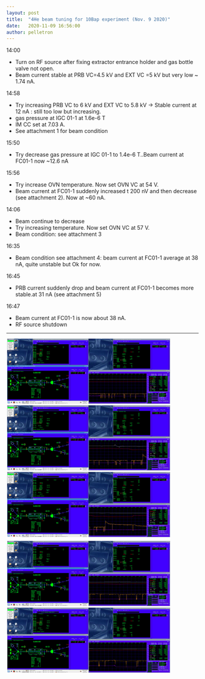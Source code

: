 ```yaml
---
layout: post
title:  "4He beam tuning for 10Bap experiment (Nov. 9 2020)"
date:   2020-11-09 16:56:00
author: pelletron
---
```

14:00
- Turn on RF source after fixing extractor entrance holder and gas bottle valve not open.
- Beam current stable at PRB VC=4.5 kV and EXT VC =5 kV but very low ~ 1.74 nA.

14:58
- Try increasing PRB VC  to 6 kV and EXT VC to 5.8 kV -> Stable current at 12 nA : still too low but increasing.
- gas pressure at IGC 01-1 at 1.6e-6 T
- IM CC set at 7.03 A.
- See attachment 1 for beam condition

 15:50
- Try decrease gas pressure at IGC 01-1 to 1.4e-6 T..Beam current at FC01-1 now ~12.6 nA

15:56
- Try increase OVN temperature. Now set OVN VC at 54 V.
- Beam current at FC01-1 suddenly increased t 200 nV and then decrease (see attachment 2). Now at ~60 nA.

14:06
- Beam continue to decrease
- Try increasing temperature. Now set OVN VC at 57 V.
- Beam condition: see attachment 3

16:35
- Beam condition see attachment 4: beam current  at FC01-1 average at 38 nA, quite unstable but Ok for now.

16:45
- PRB current suddenly drop and beam current at FC01-1 becomes more stable.at 31 nA (see attachment 5)

16:47
- Beam current at FC01-1 is now about 38 nA.
- RF source shutdown

__________________
![elog1](/Photos/091120_elog1.png)
![elog2](/Photos/091120_elog2.png)
